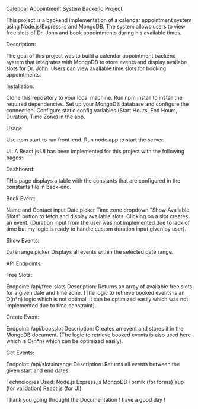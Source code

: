Calendar Appointment System Backend Project:

This project is a backend implementation of a calendar appointment system using Node.js/Express.js and MongoDB. The system allows users to view free slots of Dr. John and book appointments during his available times.

Description:

The goal of this project was to build a calendar appointment backend system that integrates with MongoDB to store events and display availabe slots for Dr. John. Users can view available time slots for booking appointments.

Installation:

Clone this repository to your local machine.
Run npm install to install the required dependencies.
Set up your MongoDB database and configure the connection.
Configure static config variables (Start Hours, End Hours, Duration, Time Zone) in the app.

Usage:

Use npm start to run front-end.
Run node app to start the server.

UI:
A React.js UI has been implemented for this project with the following pages:

Dashboard:

THis page displays a table with the constants that are configured in the constants file in back-end.

Book Event:

Name and Contact input
Date picker
Time zone dropdown
"Show Available Slots" button to fetch and display available slots. Clicking on a slot creates an event.
(Duration input from the user was not implemented due to lack of time but my logic is ready to handle custom duration input given by user).

Show Events:

Date range picker
Displays all events within the selected date range.

API Endpoints:

Free Slots:

Endpoint: /api/free-slots
Description: Returns an array of available free slots for a given date and time zone.
(The logic to retrieve booked events is an O(n*n) logic which is not optimal, it can be optimized easily which was not implemented due to time constraint).

Create Event:

Endpoint: /api/bookslot
Description: Creates an event and stores it in the MongoDB document. 
(The logic to retrieve booked events is also used here which is O(n*n) which can be optimized easily).

Get Events:

Endpoint: /api/slotsinrange
Description: Returns all events between the given start and end dates.

Technologies Used:
Node.js
Express.js
MongoDB
Formik (for forms)
Yup (for validation)
React.js (for UI)

Thank you going throught the Documentation !
have a good day !
